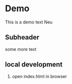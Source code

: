 # Demo

This is a demo text
Neu

## Subheader

some more text

## local development

1. open index.html in browser
